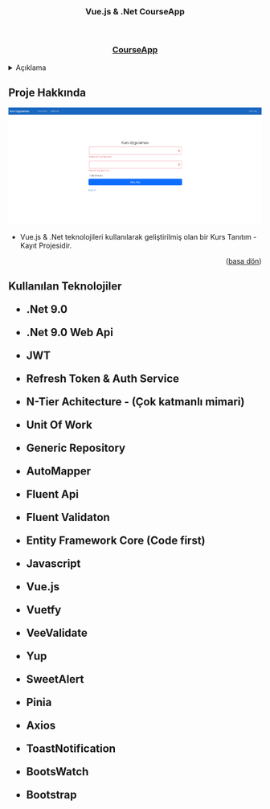 <a name="readme-top"></a>





<!-- PROJECT LOGO -->
<br />

<div align="center">
  <h3 align="center">Vue.js & .Net CourseApp</h3>
  <br>
  <h3> <a href=""> CourseApp</a> </h3> 
</div>



<!-- TABLE OF CONTENTS -->
<details>
  <summary>Açıklama</summary>
  <ol>
    <li>
      <a href="#Proje-Hakkinda">Proje Hakkında</a>
    </li>
    <li>
      <a href="#teknolojiler">Kullanılan Teknolojiler </a>
    </li>
      </ol>
</details>



<!-- ABOUT THE PROJECT -->
<h2 id="Proje-Hakkinda"> Proje Hakkında </h2>

<img src ="https://github.com/mberkayakardev/VueDotnetCourseApp/blob/master/D%C3%B6k%C3%BCmanlar/LoginScreen.png?raw=true" >
 



* Vue.js & .Net teknolojileri kullanılarak geliştirilmiş olan bir Kurs Tanıtım - Kayıt  Projesidir. 

<p align="right">(<a href="#readme-top">başa dön</a>)</p>


<h2 id="teknolojiler"> Kullanılan Teknolojiler </id>

* .Net 9.0

* .Net 9.0 Web Api

* JWT

* Refresh Token & Auth Service 

* N-Tier Achitecture - (Çok katmanlı mimari)

* Unit Of Work

* Generic Repository

* AutoMapper

* Fluent Api

* Fluent Validaton

* Entity Framework Core (Code first)

* Javascript

* Vue.js   

* Vuetfy

* VeeValidate

* Yup

* SweetAlert

* Pinia

* Axios

* ToastNotification

* BootsWatch

* Bootstrap



